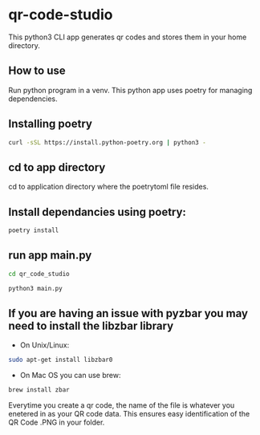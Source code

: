 # qr-code-studio
This python3 CLI app generates qr codes and stores them in your home directory.  

## How to use
Run python program in a venv. This python app uses poetry for managing dependencies.

## Installing poetry 
```bash
curl -sSL https://install.python-poetry.org | python3 -
```

## cd to app directory
cd to application directory where the poetrytoml file resides.

## Install dependancies using poetry:
```bash
poetry install
```

## run app main.py
```bash
cd qr_code_studio
```

```bash
python3 main.py
```

## If you are having an issue with pyzbar you may need to install the libzbar library 

- On Unix/Linux:

```bash
sudo apt-get install libzbar0
```

- On Mac OS you can use brew:

```bash
brew install zbar
```


Everytime you create a qr code, the name of the file is whatever you enetered in as your QR code data. This ensures easy identification of the QR Code .PNG in your folder. 

